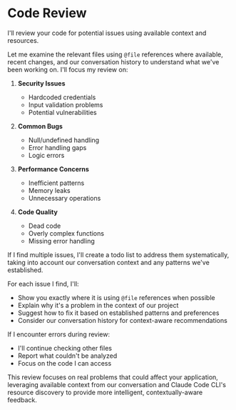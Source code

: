 # Code Review

I'll review your code for potential issues using available context and resources.

Let me examine the relevant files using `@file` references where available, recent changes, and our conversation history to understand what we've been working on. I'll focus my review on:

1. **Security Issues**
   - Hardcoded credentials
   - Input validation problems
   - Potential vulnerabilities

2. **Common Bugs**
   - Null/undefined handling
   - Error handling gaps
   - Logic errors

3. **Performance Concerns**
   - Inefficient patterns
   - Memory leaks
   - Unnecessary operations

4. **Code Quality**
   - Dead code
   - Overly complex functions
   - Missing error handling

If I find multiple issues, I'll create a todo list to address them systematically, taking into account our conversation context and any patterns we've established.

For each issue I find, I'll:
- Show you exactly where it is using `@file` references when possible
- Explain why it's a problem in the context of our project
- Suggest how to fix it based on established patterns and preferences
- Consider our conversation history for context-aware recommendations

If I encounter errors during review:
- I'll continue checking other files
- Report what couldn't be analyzed
- Focus on the code I can access

This review focuses on real problems that could affect your application, leveraging available context from our conversation and Claude Code CLI's resource discovery to provide more intelligent, contextually-aware feedback.